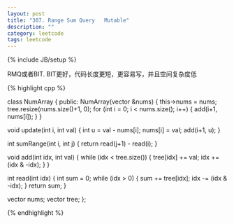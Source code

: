 ```yaml
---
layout: post
title: "307. Range Sum Query   Mutable"
description: ""
category: leetcode
tags: leetcode
---
```

{% include JB/setup %}


RMQ或者BIT. BIT更好，代码长度更短，更容易写，并且空间复杂度低

{% highlight cpp %}

class NumArray {
public:
  NumArray(vector<int> &nums) {
    this->nums = nums;
    tree.resize(nums.size()+1, 0);
    for (int i = 0; i < nums.size(); i++) {
      add(i+1, nums[i]);
    }
  }

  void update(int i, int val) {
    int u = val - nums[i];
    nums[i] = val;
    add(i+1, u);
  }

  int sumRange(int i, int j) {
    return read(j+1) - read(i);
  }
  
  void add(int idx, int val) {
    while (idx < tree.size()) {
      tree[idx] += val;
      idx += (idx & -idx);
    }
  }
  
  int read(int idx) {
    int sum = 0;
    while (idx > 0) {
      sum += tree[idx];
      idx -= (idx & -idx);
    }
    return sum;
  }

  vector <int> nums;
  vector <int> tree;
};

{% endhighlight %}